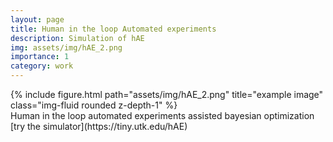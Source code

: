 ```yaml
---
layout: page
title: Human in the loop Automated experiments 
description: Simulation of hAE
img: assets/img/hAE_2.png
importance: 1
category: work
---
```



<div class="row">
    <div class="col-sm mt-3 mt-md-0">
        {% include figure.html path="assets/img/hAE_2.png" title="example image" class="img-fluid rounded z-depth-1" %}
    </div>
</div>
<div class="caption">
    Human in the loop automated experiments assisted bayesian optimization
</div>
[try the simulator](https://tiny.utk.edu/hAE)